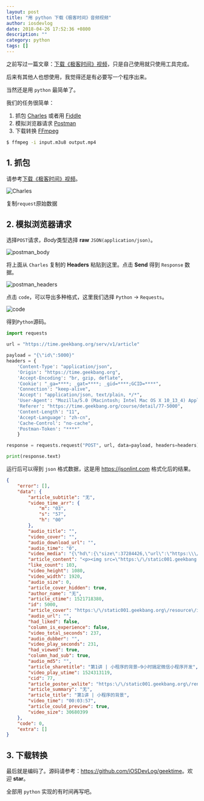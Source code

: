 ```yaml
---
layout: post
title: "用 python 下载《极客时间》音频视频"
author: iosdevlog
date: 2018-04-26 17:52:36 +0800
description: ""
category: python
tags: []
---
```


之前写过一篇文章：[下载《极客时间》视频](http://iosdevlog.com/2018/04/19/time.html)，只是自己使用就只使用工具完成。

后来有其他人也想使用，我觉得还是有必要写一个程序出来。

当然还是用 `python` 最简单了。

我们的任务很简单：

1. 抓包
[Charles](https://www.charlesproxy.com/) 或者用 [Fiddle](https://www.telerik.com/fiddler)
1. 模拟浏览器请求
[Postman](https://www.getpostman.com)
1. 下载转换
[FFmpeg](https://ffmpeg.org)
```bash
$ ffmpeg -i input.m3u8 output.mp4
```

## 1. 抓包

 请参考[下载《极客时间》视频](http://iosdevlog.com/2018/04/19/time.html)。

![Charles](https://upload-images.jianshu.io/upload_images/910914-a32dc1e75c150c0c.png?imageMogr2/auto-orient/strip%7CimageView2/2/w/1240)

复制`request`原始数据

## 2. 模拟浏览器请求

选择`POST`请求，*Body*类型选择 **raw** `JSON(application/json)`。

![postman_body](https://upload-images.jianshu.io/upload_images/910914-a1e2c7a429ed9cf7.png?imageMogr2/auto-orient/strip%7CimageView2/2/w/1240)

将上面从 `Charles` 复制的 **Headers** 粘贴到这里。点击 **Send** 得到 `Response` 数据。

![postman_headers](https://upload-images.jianshu.io/upload_images/910914-8a97d11be203c971.png?imageMogr2/auto-orient/strip%7CimageView2/2/w/1240)

点击 `code`，可以导出多种格式，这里我们选择 `Python` -> `Requests`。

![code](https://upload-images.jianshu.io/upload_images/910914-af0790314e9e87ef.png?imageMogr2/auto-orient/strip%7CimageView2/2/w/1240)

得到`Python`源码。

```python
import requests

url = "https://time.geekbang.org/serv/v1/article"

payload = "{\"id\":5000}"
headers = {
    'Content-Type': "application/json",
    'Origin': "https://time.geekbang.org",
    'Accept-Encoding': "br, gzip, deflate",
    'Cookie': "_ga=****; _gat=****; _gid=****;GCID=****",
    'Connection': "keep-alive",
    'Accept': "application/json, text/plain, */*",
    'User-Agent': "Mozilla/5.0 (Macintosh; Intel Mac OS X 10_13_4) AppleWebKit/605.1.15 (KHTML, like Gecko) Version/11.1 Safari/605.1.15",
    'Referer': "https://time.geekbang.org/course/detail/77-5000",
    'Content-Length': "11",
    'Accept-Language': "zh-cn",
    'Cache-Control': "no-cache",
    'Postman-Token': "****"
    }

response = requests.request("POST", url, data=payload, headers=headers)

print(response.text)
```

 运行后可以得到 `json` 格式数据，这是用 <https://jsonlint.com> 格式化后的结果。

```json
{
	"error": [],
	"data": {
		"article_subtitle": "无",
		"video_time_arr": {
			"m": "03",
			"s": "57",
			"h": "00"
		},
		"audio_title": "",
		"video_cover": "",
		"audio_download_url": "",
		"audio_time": "0",
		"video_media": "{\"hd\":{\"size\":37284426,\"url\":\"https:\\\/\\\/res001.geekbang.org\\\***\\\/hd\\\/hd.m3u8\"},\"sd\":{\"size\":18428778,\"url\":\"https:\\\/\\\/res001.geekbang.org\\\/media\\\/video\\\***\\/sd\\\/sd.m3u8\"}}",
		"article_content": "<p><img src=\"https:\/\/static001.geekbang.org\/resource\/image\/5f\/dc\/5f12dff83e70008382527ae112facadc.png\" alt=\"\">\r\n<a href=\"http:\/\/promo.geekbang.org\/activity\/wegeektest?utm_source=App&utm_medium=course&utm_campaign=wegeektest\"><img src=\"https:\/\/static001.geekbang.org\/resource\/image\/98\/be\/98fc99774b9003a0edcca54cb1fa5cbe.png\" alt=\"\"><\/a>\n<!-- [[[read_end]]] -->\n",
		"like_count": 103,
		"video_height": 1080,
		"video_width": 1920,
		"audio_size": 0,
		"article_cover_hidden": true,
		"author_name": "无",
		"article_ctime": 1521718380,
		"id": 5000,
		"article_cover": "https:\/\/static001.geekbang.org\/resource\/image\/22\/be\/227093aa64405e2426c2d05a728cd1be.jpg",
		"audio_url": "",
		"had_liked": false,
		"column_is_experience": false,
		"video_total_seconds": 237,
		"audio_dubber": "",
		"video_play_seconds": 231,
		"had_viewed": true,
		"column_had_sub": true,
		"audio_md5": "",
		"article_sharetitle": "第1讲 | 小程序的背景—9小时搞定微信小程序开发",
		"video_play_utime": 1524313119,
		"cid": 77,
		"article_poster_wxlite": "https:\/\/static001.geekbang.org\/render\/screen\/f2\/3c\/f2c09f5ca359f3bb7a32a9f821dccb3c.jpeg",
		"article_summary": "无",
		"article_title": "第1讲 | 小程序的背景",
		"video_time": "00:03:57",
		"article_could_preview": true,
		"video_size": 30680399
	},
	"code": 0,
	"extra": []
}
```

## 3. 下载转换

最后就是编码了。源码请参考：<https://github.com/iOSDevLog/geektime>。欢迎 **star**。

全部用 `python` 实现的有时间再写吧。